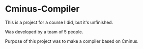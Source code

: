 # Cminus-Compiler

This is a project for a course I did, but it's unfinished.

Was developed by a team of 5 people.

Purpose of this project was to make a compiler based on Cminus.
